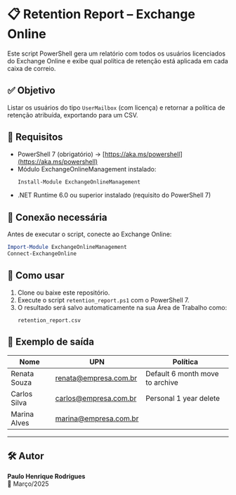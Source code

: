 # 📋 Retention Report – Exchange Online

Este script PowerShell gera um relatório com todos os usuários licenciados do Exchange Online e exibe qual política de retenção está aplicada em cada caixa de correio.

## ✅ Objetivo
Listar os usuários do tipo `UserMailbox` (com licença) e retornar a política de retenção atribuída, exportando para um CSV.

## 📎 Requisitos

- PowerShell 7 (obrigatório) → [https://aka.ms/powershell](https://aka.ms/powershell)
- Módulo ExchangeOnlineManagement instalado:
  ```powershell
  Install-Module ExchangeOnlineManagement
  ```
- .NET Runtime 6.0 ou superior instalado (requisito do PowerShell 7)

## 🔐 Conexão necessária
Antes de executar o script, conecte ao Exchange Online:
```powershell
Import-Module ExchangeOnlineManagement
Connect-ExchangeOnline
```

## 🚀 Como usar

1. Clone ou baixe este repositório.
2. Execute o script `retention_report.ps1` com o PowerShell 7.
3. O resultado será salvo automaticamente na sua Área de Trabalho como:
   ```
   retention_report.csv
   ```

## 📄 Exemplo de saída
| Nome          | UPN                    | Política                         |
|---------------|------------------------|----------------------------------|
| Renata Souza  | renata@empresa.com.br  | Default 6 month move to archive |
| Carlos Silva  | carlos@empresa.com.br  | Personal 1 year delete           |
| Marina Alves  | marina@empresa.com.br  |                                  |

---

## 🛠️ Autor

**Paulo Henrique Rodrigues**  
📅 Março/2025

